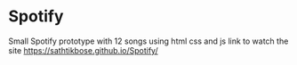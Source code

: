 # Spotify
Small Spotify prototype with 12 songs using html css and js 
link to watch the site 
https://sathtikbose.github.io/Spotify/
